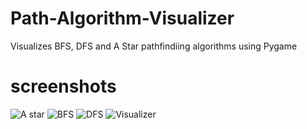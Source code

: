 # Path-Algorithm-Visualizer
Visualizes BFS, DFS and A Star pathfindiing algorithms using Pygame
# screenshots
![A star](https://user-images.githubusercontent.com/71379766/98380132-2be74400-206e-11eb-9161-3d16ffd97fd0.png)
![BFS](https://user-images.githubusercontent.com/71379766/98380152-3275bb80-206e-11eb-9fcf-d2bfae501750.png)
![DFS](https://user-images.githubusercontent.com/71379766/98380170-386b9c80-206e-11eb-9439-5c901054f6a6.png)
![Visualizer](https://user-images.githubusercontent.com/71379766/98380202-41f50480-206e-11eb-8621-ae290b9a605d.png)

